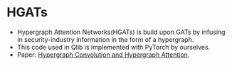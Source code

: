 # HGATs
* Hypergraph Attention Networks(HGATs) is build upon GATs by infusing in security-industry information in the form of a hypergraph.
* This code used in Qlib is implemented with PyTorch by ourselves.
* Paper: [Hypergraph Convolution and Hypergraph Attention](https://arxiv.org/pdf/1901.08150.pdf).